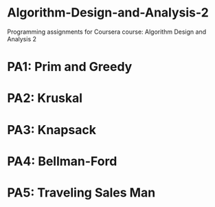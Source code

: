 # Algorithm-Design-and-Analysis-2
Programming assignments for Coursera course: Algorithm Design and Analysis 2

# PA1: Prim and Greedy
# PA2: Kruskal
# PA3: Knapsack
# PA4: Bellman-Ford
# PA5: Traveling Sales Man
